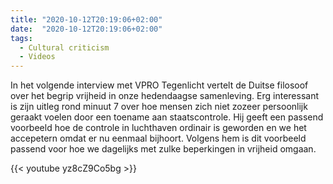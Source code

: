 ```yaml
---
title: "2020-10-12T20:19:06+02:00"
date:  "2020-10-12T20:19:06+02:00"
tags:
  - Cultural criticism
  - Videos
---
```


In het volgende interview met VPRO Tegenlicht vertelt de Duitse filosoof over het begrip vrijheid in onze hedendaagse samenleving. Erg interessant is zijn uitleg rond minuut 7 over hoe mensen zich niet zozeer persoonlijk geraakt voelen door een toename aan staatscontrole. Hij geeft een passend voorbeeld hoe de controle in luchthaven ordinair is geworden en we het accepetern omdat er nu eenmaal bijhoort. Volgens hem is dit voorbeeld passend voor hoe we dagelijks met zulke beperkingen in vrijheid omgaan.

{{< youtube yz8cZ9Co5bg >}}

